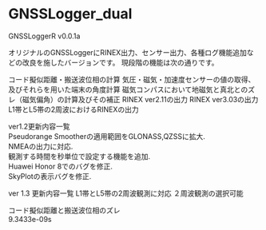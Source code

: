 # GNSSLogger_dual
GNSSLoggerR v0.0.1a

オリジナルのGNSSLoggerにRINEX出力、センサー出力、各種ログ機能追加などの改良を施したバージョンです。
現段階の機能は次の通りです。

コード擬似距離・搬送波位相の計算
気圧・磁気・加速度センサーの値の取得、及びそれらを用いた端末の角度計算
磁気コンパスにおいて地磁気と真北とのズレ（磁気偏角）の計算及びその補正
RINEX ver2.11の出力
RINEX ver3.03の出力
L1帯とL5帯の2周波におけるRINEXの出力

ver1.2更新内容一覧  
Pseudorange Smootherの適用範囲をGLONASS,QZSSに拡大.  
NMEAの出力に対応.  
観測する時間を秒単位で設定する機能を追加.  
Huawei Honor 8でのバグを修正.  
SkyPlotの表示バグを修正.

ver 1.3 更新内容一覧
L1帯とL5帯の2周波観測に対応
２周波観測の選択可能


コード擬似距離と搬送波位相のズレ  
9.3433e-09s
